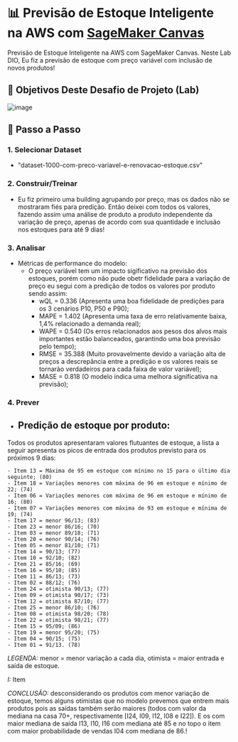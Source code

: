 # 📊 Previsão de Estoque Inteligente na AWS com [SageMaker Canvas](https://aws.amazon.com/pt/sagemaker/canvas/)

Previsão de Estoque Inteligente na AWS com SageMaker Canvas. Neste Lab DIO, Eu fiz a previsão de estoque com preço variável com inclusão de novos produtos!

## 🎯 Objetivos Deste Desafio de Projeto (Lab)

![image](https://github.com/digitalinnovationone/lab-aws-sagemaker-canvas-estoque/assets/730492/72f5c21f-5562-491e-aa42-2885a3184650)

## 🚀 Passo a Passo

### 1. Selecionar Dataset

-  "dataset-1000-com-preco-variavel-e-renovacao-estoque.csv"

### 2. Construir/Treinar

-  Eu fiz primeiro uma building agrupando por preço, mas os dados não se mostraram fiés para predição. Então deixei com todos os valores, fazendo assim uma análise de produto a produto independente da variação de preço, apenas de acordo com sua quantidade e inclusão nos estoques para até 9 dias! 

### 3. Analisar

-   Métricas de performance do modelo:
    - O preço variável tem um impacto sigificativo na previsão dos estoques, porém como não pude obetr fidelidade para a variação de preço eu segui com a predição de todos os valores por produto sendo assim:
        - wQL = 0.336 (Apresenta uma boa fidelidade de predições para os 3 cenários P10, P50 e P90);
        - MAPE = 1.402 (Apresenta uma taxa de erro relativamente baixa, 1,4% relacionado a demanda real);
        - WAPE = 0.540 (Os erros relacionados aos pesos dos alvos mais importantes estão balanceados, garantindo uma boa previsão pelo tempo);
        - RMSE = 35.388 (Muito provavelmente devido a variação alta de preços a descrepância entre a predição e os valores reais se tornarão verdadeiros para cada faixa de valor variável);
        - MASE = 0.818 (O modelo indica uma melhora significativa na previsão);

### 4. Prever

-   Predição de estoque por produto:
    -  
Todos os produtos apresentaram valores flutuantes de estoque, a lista a seguir apresenta os picos de entrada dos produtos previsto para os próximos 9 dias:

    - Item 13 = Máxima de 95 em estoque com mínimo no 15 para o último dia seguinte; (80)
    - Item 18 = Variações menores com máxima de 96 em estoque e mínimo de 22; (74)
    - Item 06 = Variações menores com máxima de 96 em estoque e mínimo de 16; (80)
    - Item 07 = Variações menores com máxima de 93 em estoque e mínima de 19; (74)
    - Item 17 = menor 96/13; (83)
    - Item 23 = menor 86/16; (70)
    - Item 03 = menor 89/18; (71)
    - Item 20 = menor 90/14; (76)
    - Item 05 = menor 81/10; (71)
    - Item 14 = 90/13; (77)
    - Item 10 = 92/10; (82)
    - Item 21 = 85/16; (69)
    - Item 16 = 95/10; (85)
    - Item 11 = 86/13; (73)
    - Item 02 = 88/12; (76)
    - Item 24 = otimista 90/13; (77)
    - Item 09 = otimista 90/17; (73)
    - Item 12 = otimista 87/10; (77)
    - Item 25 = menor 86/10; (76)
    - Item 08 = otimista 98/20; (78)
    - Item 22 = otimista 98/21; (77)
    - Item 15 = 95/09; (86)
    - Item 19 = menor 95/20; (75)
    - Item 04 = 90/15; (75)
    - Item 01 = 91/13. (78)

_LEGENDA:_ menor = menor variação a cada dia, otimista = maior entrada e saída de estoque.

_I:_ Item 

_CONCLUSÃO:_ desconsiderando os produtos com menor variação de estoque, temos alguns otimistas que no modelo prevemos que entrem mais produtos pois as saídas também serão maiores (todos com valor da mediana na casa 70+, respectivamente [I24, I09, I12, I08 e I22]). E os com maior mediana de saída I13, I10, I16 com mediana até 85 e no topo o item com maior probabilidade de vendas I04 com mediana de 86.! 
